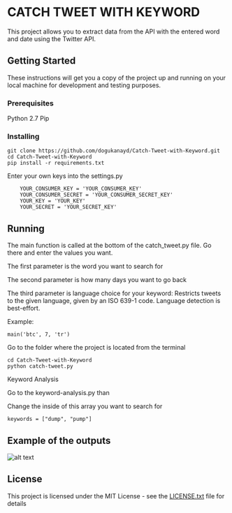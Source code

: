 # CATCH TWEET WITH KEYWORD 

This project allows you to extract data from the API with the entered word and date using the Twitter API.

## Getting Started

These instructions will get you a copy of the project up and running on your local machine for development and testing purposes. 

### Prerequisites

Python 2.7
Pip

### Installing


```
git clone https://github.com/dogukanayd/Catch-Tweet-with-Keyword.git
cd Catch-Tweet-with-Keyword
pip install -r requirements.txt
```

Enter your own keys into the settings.py 
```
    YOUR_CONSUMER_KEY = 'YOUR_CONSUMER_KEY'
    YOUR_CONSUMER_SECRET = 'YOUR_CONSUMER_SECRET_KEY'
    YOUR_KEY = 'YOUR_KEY'
    YOUR_SECRET = 'YOUR_SECRET_KEY'
```

## Running

The main function is called at the bottom of the catch_tweet.py file. Go there and enter the values you want.

The first parameter is the word you want to search for

The second parameter is how many days you want to go back

The third parameter is language choice for your keyword: Restricts tweets to the given language, given by an ISO 639-1 code. Language detection is best-effort.

Example:


```
main('btc', 7, 'tr')
```

Go to the folder where the project is located from the terminal

```
cd Catch-Tweet-with-Keyword
python catch-tweet.py
```

Keyword Analysis

Go to the keyword-analysis.py than

Change the inside of this array you want to search for

```
keywords = ["dump", "pump"]
```

## Example of the outputs

![alt text](https://i.hizliresim.com/6JgAXv.png)

## License

This project is licensed under the MIT License - see the [LICENSE.txt](LICENSE.txt) file for details
